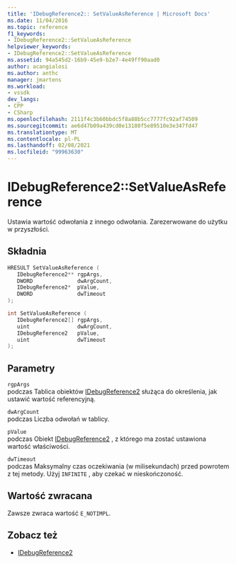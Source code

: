 ```yaml
---
title: 'IDebugReference2:: SetValueAsReference | Microsoft Docs'
ms.date: 11/04/2016
ms.topic: reference
f1_keywords:
- IDebugReference2::SetValueAsReference
helpviewer_keywords:
- IDebugReference2::SetValueAsReference
ms.assetid: 94a545d2-16b9-45e9-b2e7-4e49ff90aad0
author: acangialosi
ms.author: anthc
manager: jmartens
ms.workload:
- vssdk
dev_langs:
- CPP
- CSharp
ms.openlocfilehash: 2111f4c3b60bbdc5f8a88b5cc7777fc92af74509
ms.sourcegitcommit: ae6d47b09a439cd0e13180f5e89510e3e347fd47
ms.translationtype: MT
ms.contentlocale: pl-PL
ms.lasthandoff: 02/08/2021
ms.locfileid: "99963630"
---
```

# <a name="idebugreference2setvalueasreference"></a>IDebugReference2::SetValueAsReference
Ustawia wartość odwołania z innego odwołania. Zarezerwowane do użytku w przyszłości.

## <a name="syntax"></a>Składnia

```cpp
HRESULT SetValueAsReference ( 
   IDebugReference2** rgpArgs,
   DWORD              dwArgCount,
   IDebugReference2*  pValue,
   DWORD              dwTimeout
);
```

```cpp
int SetValueAsReference ( 
   IDebugReference2[] rgpArgs,
   uint               dwArgCount,
   IDebugReference2   pValue,
   uint               dwTimeout
);
```

## <a name="parameters"></a>Parametry
`rgpArgs`\
podczas Tablica obiektów [IDebugReference2](../../../extensibility/debugger/reference/idebugreference2.md) służąca do określenia, jak ustawić wartość referencyjną.

`dwArgCount`\
podczas Liczba odwołań w tablicy.

`pValue`\
podczas Obiekt [IDebugReference2](../../../extensibility/debugger/reference/idebugreference2.md) , z którego ma zostać ustawiona wartość właściwości.

`dwTimeout`\
podczas Maksymalny czas oczekiwania (w milisekundach) przed powrotem z tej metody. Użyj `INFINITE` , aby czekać w nieskończoność.

## <a name="return-value"></a>Wartość zwracana
 Zawsze zwraca wartość `E_NOTIMPL`.

## <a name="see-also"></a>Zobacz też
- [IDebugReference2](../../../extensibility/debugger/reference/idebugreference2.md)
